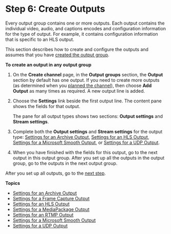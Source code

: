 # Step 6: Create Outputs<a name="creating-a-channel-step5"></a>

Every output group contains one or more outputs\. Each output contains the individual video, audio, and captions encodes and configuration information for the type of output\. For example, it contains configuration information that is specific to an HLS output\.

This section describes how to create and configure the outputs and assumes that you have [created the output group](creating-a-channel-step4.md)\. 

**To create an output in any output group**

1. On the **Create channel** page, in the **Output groups** section, the **Output** section by default has one output\. If you need to create more outputs \(as determined when you [planned the channel](planning-the-channel.md)\), then choose **Add Output** as many times as required\. A new output line is added\.

1. Choose the **Settings** link beside the first output line\. The content pane shows the fields for that output\. 

   The pane for all output types shows two sections: **Output settings** and **Stream settings**\. 

1. Complete both the **Output settings** and **Stream settings** for the output type: [Settings for an Archive Output](output-settings-archive.md), [Settings for an HLS Output](output-settings-hls.md), [Settings for a Microsoft Smooth Output](output-settings-smooth.md), or [Settings for a UDP Output](output-settings-udp.md)\.

1. When you have finished with the fields for this output, go to the next output in this output group\. After you set up all the outputs in the output group, go to the outputs in the next output group\.

After you set up all outputs, go to the [next step](creating-a-channel-step6.md)\.

**Topics**
+ [Settings for an Archive Output](output-settings-archive.md)
+ [Settings for a Frame Capture Output](output-settings-framecapture.md)
+ [Settings for an HLS Output](output-settings-hls.md)
+ [Settings for a MediaPackage Output](output-settings-emp.md)
+ [Settings for an RTMP Output](output-settings-rtmp.md)
+ [Settings for a Microsoft Smooth Output](output-settings-smooth.md)
+ [Settings for a UDP Output](output-settings-udp.md)